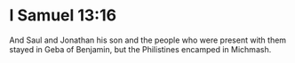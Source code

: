 # I Samuel 13:16

And Saul and Jonathan his son and the people who were present with them stayed in Geba of Benjamin, but the Philistines encamped in Michmash.
